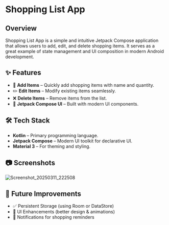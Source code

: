 # Shopping List App

## Overview
Shopping List App is a simple and intuitive Jetpack Compose application that allows users to add, edit, and delete shopping items. It serves as a great example of state management and UI composition in modern Android development.

## ✨ Features
- 📝 **Add Items** – Quickly add shopping items with name and quantity.
- ✏️ **Edit Items** – Modify existing items seamlessly.
- ❌ **Delete Items** – Remove items from the list.
- 📱 **Jetpack Compose UI** – Built with modern UI components.

## 🛠 Tech Stack
- **Kotlin** – Primary programming language.
- **Jetpack Compose** – Modern UI toolkit for declarative UI.
- **Material 3** – For theming and styling.

## 📷 Screenshots
![Screenshot_20250311_222508](https://github.com/user-attachments/assets/05968620-7bc7-4e22-87b7-bfa1749497d2)

## 📌 Future Improvements
- ✅ Persistent Storage (using Room or DataStore)
- 🎨 UI Enhancements (better design & animations)
- 🔔 Notifications for shopping reminders
